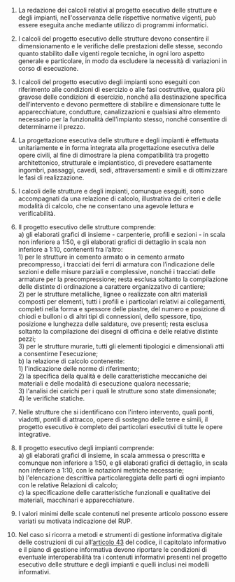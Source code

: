 1. La redazione dei calcoli relativi al progetto esecutivo delle strutture e degli impianti, nell'osservanza delle rispettive normative vigenti, può essere eseguita anche mediante utilizzo di programmi informatici.

2. I calcoli del progetto esecutivo delle strutture devono consentire il dimensionamento e le verifiche delle prestazioni delle stesse, secondo quanto stabilito dalle vigenti regole tecniche, in ogni loro aspetto generale e particolare, in modo da escludere la necessità di variazioni in corso di esecuzione.

3. I calcoli del progetto esecutivo degli impianti sono eseguiti con riferimento alle condizioni di esercizio o alle fasi costruttive, qualora più gravose delle condizioni di esercizio, nonché alla destinazione specifica dell’intervento e devono permettere di stabilire e dimensionare tutte le apparecchiature, condutture, canalizzazioni e qualsiasi altro elemento necessario per la funzionalità dell'impianto stesso, nonché consentire di determinarne il prezzo.

4. La progettazione esecutiva delle strutture e degli impianti è effettuata unitariamente e in forma integrata alla progettazione esecutiva delle opere civili, al fine di dimostrare la piena compatibilità tra progetto architettonico, strutturale e impiantistico, di prevedere esattamente ingombri, passaggi, cavedi, sedi, attraversamenti e simili e di ottimizzare le fasi di realizzazione.

5. I calcoli delle strutture e degli impianti, comunque eseguiti, sono accompagnati da una relazione di calcolo, illustrativa dei criteri e delle modalità di calcolo, che ne consentano una agevole lettura e verificabilità.

6. Il progetto esecutivo delle strutture comprende:<br>a) gli elaborati grafici di insieme - carpenterie, profili e sezioni - in scala non inferiore a 1:50, e gli elaborati grafici di dettaglio in scala non inferiore a 1:10, contenenti fra l’altro:<br>1) per le strutture in cemento armato o in cemento armato precompresso, i tracciati dei ferri di armatura con l’indicazione delle sezioni e delle misure parziali e complessive, nonché i tracciati delle armature per la precompressione; resta esclusa soltanto la compilazione delle distinte di ordinazione a carattere organizzativo di cantiere; <br>2) per le strutture metalliche, lignee o realizzate con altri materiali composti per elementi, tutti i profili e i particolari relativi ai collegamenti, completi nella forma e spessore delle piastre, del numero e posizione di chiodi e bulloni o di altri tipi di connessioni, dello spessore, tipo, posizione e lunghezza delle saldature, ove presenti; resta esclusa soltanto la compilazione dei disegni di officina e delle relative distinte pezzi;<br>3) per le strutture murarie, tutti gli elementi tipologici e dimensionali atti a consentirne l'esecuzione;<br>b) la relazione di calcolo contenente:<br>1) l'indicazione delle norme di riferimento;<br>2) la specifica della qualità e delle caratteristiche meccaniche dei materiali e delle modalità di esecuzione qualora necessarie;<br>3) l'analisi dei carichi per i quali le strutture sono state dimensionate;<br>4) le verifiche statiche.

7. Nelle strutture che si identificano con l'intero intervento, quali ponti, viadotti, pontili di attracco, opere di sostegno delle terre e simili, il progetto esecutivo è completo dei particolari esecutivi di tutte le opere integrative.

8. Il progetto esecutivo degli impianti comprende:<br>a) gli elaborati grafici di insieme, in scala ammessa o prescritta e comunque non inferiore a 1:50, e gli elaborati grafici di dettaglio, in scala non inferiore a 1:10, con le notazioni metriche necessarie;<br>b) l'elencazione descrittiva particolareggiata delle parti di ogni impianto con le relative Relazioni di calcolo;<br>c) la specificazione delle caratteristiche funzionali e qualitative dei materiali, macchinari e apparecchiature.

9. I valori minimi delle scale contenuti nel presente articolo possono essere variati su motivata indicazione del RUP.

10. Nel caso si ricorra a metodi e strumenti di gestione informativa digitale delle costruzioni di cui all’[articolo 43](/articolo-43/1) del codice, il capitolato informativo e il piano di gestione informativa devono riportare le condizioni di eventuale interoperabilità tra i contenuti informativi presenti nel progetto esecutivo delle strutture e degli impianti e quelli inclusi nei modelli informativi.